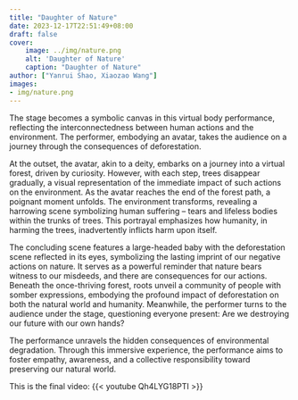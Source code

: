 ```yaml
---
title: "Daughter of Nature"
date: 2023-12-17T22:51:49+08:00
draft: false
cover:
    image: ../img/nature.png
    alt: 'Daughter of Nature'
    caption: "Daughter of Nature"
author: ["Yanrui Shao, Xiaozao Wang"]
images:
- img/nature.png
---
```


The stage becomes a symbolic canvas in this virtual body performance, reflecting the interconnectedness between human actions and the environment. The performer, embodying an avatar, takes the audience on a journey through the consequences of deforestation.

At the outset, the avatar, akin to a deity, embarks on a journey into a virtual forest, driven by curiosity. However, with each step, trees disappear gradually, a visual representation of the immediate impact of such actions on the environment. As the avatar reaches the end of the forest path, a poignant moment unfolds. The environment transforms, revealing a harrowing scene symbolizing human suffering – tears and lifeless bodies within the trunks of trees. This portrayal emphasizes how humanity, in harming the trees, inadvertently inflicts harm upon itself.

The concluding scene features a large-headed baby with the deforestation scene reflected in its eyes, symbolizing the lasting imprint of our negative actions on nature. It serves as a powerful reminder that nature bears witness to our misdeeds, and there are consequences for our actions. Beneath the once-thriving forest, roots unveil a community of people with somber expressions, embodying the profound impact of deforestation on both the natural world and humanity. Meanwhile, the performer turns to the audience under the stage, questioning everyone present: Are we destroying our future with our own hands?

The performance unravels the hidden consequences of environmental degradation. Through this immersive experience, the performance aims to foster empathy, awareness, and a collective responsibility toward preserving our natural world.

This is the final video: {{< youtube Qh4LYG18PTI >}}
